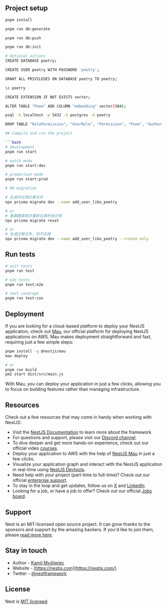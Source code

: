 ## Project setup

```bash
pnpm install

pnpm run db:generate

pnpm run db:push

pnpm run db:init
```

```bash
# Optional actions
CREATE DATABASE poetry;

CREATE USER poetry WITH PASSWORD 'poetry';

GRANT ALL PRIVILEGES ON DATABASE poetry TO poetry;

\c poetry

CREATE EXTENSION IF NOT EXISTS vector;

ALTER TABLE "Poem" ADD COLUMN "embedding" vector(384);

psql -h localhost -p 5432 -U postgres -d poetry

DROP TABLE "RolePermission", "UserRole", "Permission", "Poem", "Author", "Role", "User", "Bookmark", "Like", "CollectionPoem", "Collection", "Comment";

## Compile and run the project

```bash
# development
pnpm run start

# watch mode
pnpm run start:dev

# production mode
pnpm run start:prod
```

```bash
# DB migration

# 生成并应用迁移文件
npx prisma migrate dev --name add_user_like_poetry

# or
# 重置数据库并重新应用所有迁移
npx prisma migrate reset

# or
# 生成迁移文件，但不应用
npx prisma migrate dev --name add_user_like_poetry --create-only
```

## Run tests

```bash
# unit tests
pnpm run test

# e2e tests
pnpm run test:e2e

# test coverage
pnpm run test:cov
```

## Deployment

If you are looking for a cloud-based platform to deploy your NestJS application, check out [Mau](https://mau.nestjs.com), our official platform for deploying NestJS applications on AWS. Mau makes deployment straightforward and fast, requiring just a few simple steps:

```bash
pnpm install -g @nestjs/mau
mau deploy

# or
pnpm run build
pm2 start dist/src/main.js
```

With Mau, you can deploy your application in just a few clicks, allowing you to focus on building features rather than managing infrastructure.

## Resources

Check out a few resources that may come in handy when working with NestJS:

- Visit the [NestJS Documentation](https://docs.nestjs.com) to learn more about the framework.
- For questions and support, please visit our [Discord channel](https://discord.gg/G7Qnnhy).
- To dive deeper and get more hands-on experience, check out our official video [courses](https://courses.nestjs.com/).
- Deploy your application to AWS with the help of [NestJS Mau](https://mau.nestjs.com) in just a few clicks.
- Visualize your application graph and interact with the NestJS application in real-time using [NestJS Devtools](https://devtools.nestjs.com).
- Need help with your project (part-time to full-time)? Check out our official [enterprise support](https://enterprise.nestjs.com).
- To stay in the loop and get updates, follow us on [X](https://x.com/nestframework) and [LinkedIn](https://linkedin.com/company/nestjs).
- Looking for a job, or have a job to offer? Check out our official [Jobs board](https://jobs.nestjs.com).

## Support

Nest is an MIT-licensed open source project. It can grow thanks to the sponsors and support by the amazing backers. If you'd like to join them, please [read more here](https://docs.nestjs.com/support).

## Stay in touch

- Author - [Kamil Myśliwiec](https://twitter.com/kammysliwiec)
- Website - [https://nestjs.com](https://nestjs.com/)
- Twitter - [@nestframework](https://twitter.com/nestframework)

## License

Nest is [MIT licensed](https://github.com/nestjs/nest/blob/master/LICENSE).
